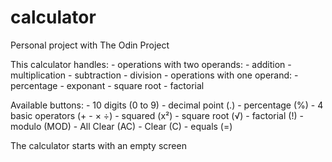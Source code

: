 # calculator
Personal project with The Odin Project

This calculator handles:
	- operations with two operands:
		- addition
		- multiplication
		- subtraction
		- division
	- operations with one operand:
		- percentage
		- exponant
		- square root
		- factorial
		
Available buttons:
	- 10 digits (0 to 9)
	- decimal point (.)
	- percentage (%)
	- 4 basic operators (+ - × ÷)
	- squared (x²)
	- square root (√)
	- factorial (!)
	- modulo (MOD)
	- All Clear (AC)
	- Clear (C)
	- equals (=)
		
The calculator starts with an empty screen

